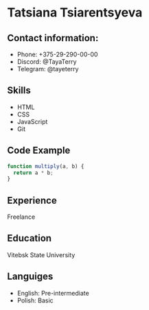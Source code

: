 # Tatsiana Tsiarentsyeva

## Contact information:
   - Phone: +375-29-290-00-00
   - Discord: @TayaTerry
   - Telegram: @tayeterry

## Skills
   - HTML
   - CSS
   - JavaScript
   - Git

## Code Example

```javascript
function multiply(a, b) {
  return a * b;
}
```

## Experience
Freelance

## Education
Vitebsk State University

## Languiges
   - English: Pre-intermediate   
   - Polish: Basic

    